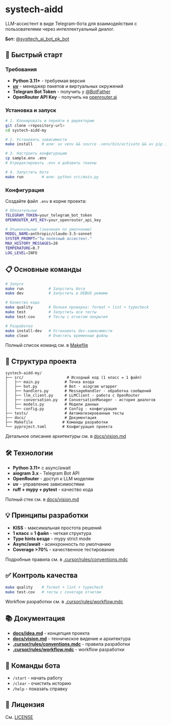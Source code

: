 # systech-aidd

LLM-ассистент в виде Telegram-бота для взаимодействия с пользователями через интеллектуальный диалог.

**Бот:** [@systtech_ai_bot_pk_bot](https://t.me/systtech_ai_bot_pk_bot)

## 🚀 Быстрый старт

### Требования
- **Python 3.11+** - требуемая версия
- **[uv](https://github.com/astral-sh/uv)** - менеджер пакетов и виртуальных окружений
- **Telegram Bot Token** - получить у [@BotFather](https://t.me/botfather)
- **OpenRouter API Key** - получить на [openrouter.ai](https://openrouter.ai)

### Установка и запуск

```bash
# 1. Клонировать и перейти в директорию
git clone <repository-url>
cd systech-aidd-my

# 2. Установить зависимости
make install    # или: uv venv && source .venv/bin/activate && uv pip install -e .

# 3. Настроить конфигурацию
cp sample.env .env
# Отредактировать .env и добавить токены

# 4. Запустить бота
make run        # или: python src/main.py
```

### Конфигурация

Создайте файл `.env` в корне проекта:

```bash
# Обязательные
TELEGRAM_TOKEN=your_telegram_bot_token
OPENROUTER_API_KEY=your_openrouter_api_key

# Опциональные (значения по умолчанию)
MODEL_NAME=anthropic/claude-3.5-sonnet
SYSTEM_PROMPT="Ты полезный ассистент."
MAX_HISTORY_MESSAGES=20
TEMPERATURE=0.7
LOG_LEVEL=INFO
```

## 📋 Основные команды

```bash
# Запуск
make run           # Запустить бота
make dev           # Запустить в DEBUG режиме

# Качество кода
make quality       # Полная проверка: format + lint + typecheck
make test          # Запустить все тесты
make test-cov      # Тесты с отчетом покрытия

# Разработка
make install-dev   # Установить dev-зависимости
make clean         # Очистить временные файлы
```

Полный список команд см. в [Makefile](Makefile)

## 📁 Структура проекта

```
systech-aidd-my/
├── src/                   # Исходный код (1 класс = 1 файл)
│   ├── main.py           # Точка входа
│   ├── bot.py            # Bot - aiogram wrapper
│   ├── handlers.py       # MessageHandler - обработка сообщений
│   ├── llm_client.py     # LLMClient - работа с OpenRouter
│   ├── conversation.py   # ConversationManager - история диалогов
│   ├── models.py         # Модели данных
│   └── config.py         # Config - конфигурация
├── tests/                # Автоматизированные тесты
├── docs/                 # Документация
├── Makefile             # Команды разработки
└── pyproject.toml       # Конфигурация проекта
```

Детальное описание архитектуры см. в [docs/vision.md](docs/vision.md)

## 🛠 Технологии

- **Python 3.11+** с async/await
- **aiogram 3.x** - Telegram Bot API
- **OpenRouter** - доступ к LLM моделям
- **uv** - управление зависимостями
- **ruff + mypy + pytest** - качество кода

Полный стек см. в [docs/vision.md](docs/vision.md)

## 💡 Принципы разработки

- **KISS** - максимальная простота решений
- **1 класс = 1 файл** - четкая структура
- **Type hints везде** - mypy strict mode
- **Async/await** - асинхронность по умолчанию
- **Coverage >70%** - качественное тестирование

Подробные правила см. в [.cursor/rules/conventions.mdc](.cursor/rules/conventions.mdc)

## ✅ Контроль качества

```bash
make quality    # format + lint + typecheck
make test-cov   # тесты с coverage отчетом
```

Workflow разработки см. в [.cursor/rules/workflow.mdc](.cursor/rules/workflow.mdc)

## 📚 Документация

- **[docs/idea.md](docs/idea.md)** - концепция проекта
- **[docs/vision.md](docs/vision.md)** - техническое видение и архитектура
- **[.cursor/rules/conventions.mdc](.cursor/rules/conventions.mdc)** - правила разработки
- **[.cursor/rules/workflow.mdc](.cursor/rules/workflow.mdc)** - workflow разработки

## 🎯 Команды бота

- `/start` - начать работу
- `/clear` - очистить историю
- `/help` - показать справку

## 📝 Лицензия

См. [LICENSE](LICENSE)
